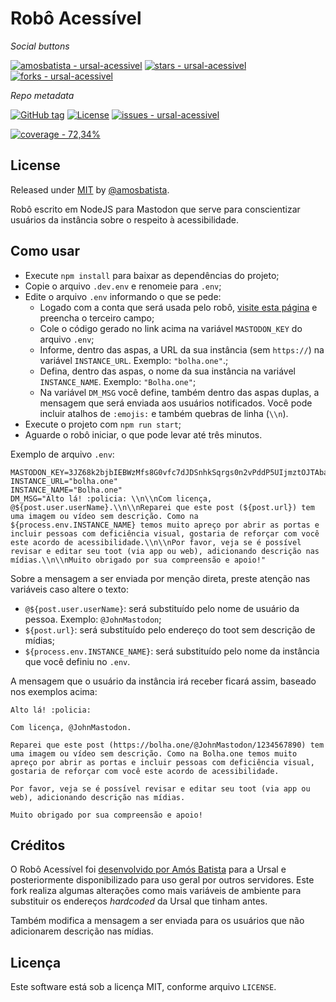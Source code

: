 # Robô Acessível

_Social buttons_

[![amosbatista - ursal-acessivel](https://img.shields.io/static/v1?label=amosbatista&message=ursal-acessivel&color=red&logo=github)](https://github.com/amosbatista/ursal-acessivel "Go to GitHub repo")
[![stars - ursal-acessivel](https://img.shields.io/github/stars/amosbatista/ursal-acessivel?style=social)](https://github.com/amosbatista/ursal-acessivel)
[![forks - ursal-acessivel](https://img.shields.io/github/forks/amosbatista/ursal-acessivel?style=social)](https://github.com/amosbatista/ursal-acessivel)


_Repo metadata_

[![GitHub tag](https://img.shields.io/github/tag/amosbatista/ursal-acessivel?include_prereleases=&sort=semver&color=red)](https://github.com/amosbatista/ursal-acessivel/releases/)
[![License](https://img.shields.io/badge/License-MIT-red)](#license)
[![issues - ursal-acessivel](https://img.shields.io/github/issues/amosbatista/ursal-acessivel)](https://github.com/amosbatista/ursal-acessivel/issues)

[![coverage - 72,34%](https://img.shields.io/static/v1?label=coverage&message=72%2C34%&color=2ea44f)](https://)

## License
Released under [MIT](/LICENSE) by [@amosbatista](https://github.com/amosbatista).

Robô escrito em NodeJS para Mastodon que serve para conscientizar usuários da instância sobre o respeito à acessibilidade.
## Como usar

- Execute `npm install` para baixar as dependências do projeto;
- Copie o arquivo `.dev.env` e renomeie para `.env`;
- Edite o arquivo `.env` informando o que se pede:
    - Logado com a conta que será usada pelo robô, [visite esta página](https://token.bolha.one/?client_name=Rob%C3%B4+Acess%C3%ADvel&scopes=read+write) e preencha o terceiro campo;
    - Cole o código gerado no link acima na variável `MASTODON_KEY` do arquivo `.env`;
    - Informe, dentro das aspas, a URL da sua instância (sem `https://`) na variável `INSTANCE_URL`. Exemplo: `"bolha.one"`.;
    - Defina, dentro das aspas, o nome da sua instância na variável `INSTANCE_NAME`. Exemplo: `"Bolha.one"`;
    - Na variável `DM_MSG` você define, também dentro das aspas duplas, a mensagem que será enviada aos usuários notificados. Você pode incluir atalhos de `:emojis:` e também quebras de linha (`\\n`).
- Execute o projeto com `npm run start`;
- Aguarde o robô iniciar, o que pode levar até três minutos.

Exemplo de arquivo `.env`:

```
MASTODON_KEY=3JZ68k2bjbIEBWzMfs8G0vfc7dJDSnhkSqrgs0n2vPddP5UIjmztOJTAbaQD8YT
INSTANCE_URL="bolha.one"
INSTANCE_NAME="Bolha.one"
DM_MSG="Alto lá! :policia: \\n\\nCom licença, @${post.user.userName}.\\n\\nReparei que este post (${post.url}) tem uma imagem ou vídeo sem descrição. Como na ${process.env.INSTANCE_NAME} temos muito apreço por abrir as portas e incluir pessoas com deficiência visual, gostaria de reforçar com você este acordo de acessibilidade.\\n\\nPor favor, veja se é possível revisar e editar seu toot (via app ou web), adicionando descrição nas mídias.\\n\\nMuito obrigado por sua compreensão e apoio!"
```

Sobre a mensagem a ser enviada por menção direta, preste atenção nas variáveis caso altere o texto:

- `@${post.user.userName}`: será substituído pelo nome de usuário da pessoa. Exemplo: `@JohnMastodon`;
- `${post.url}`: será substituído pelo endereço do toot sem descrição de mídias;
- `${process.env.INSTANCE_NAME}`: será substituído pelo nome da instância que você definiu no `.env`.

A mensagem que o usuário da instância irá receber ficará assim, baseado nos exemplos acima:

```
Alto lá! :policia: 

Com licença, @JohnMastodon.

Reparei que este post (https://bolha.one/@JohnMastodon/1234567890) tem uma imagem ou vídeo sem descrição. Como na Bolha.one temos muito apreço por abrir as portas e incluir pessoas com deficiência visual, gostaria de reforçar com você este acordo de acessibilidade.

Por favor, veja se é possível revisar e editar seu toot (via app ou web), adicionando descrição nas mídias.

Muito obrigado por sua compreensão e apoio!
```

## Créditos

O Robô Acessível foi [desenvolvido por Amós Batista](https://github.com/amosbatista/ursal-acessivel/) para a Ursal e posteriormente disponibilizado para uso geral por outros servidores. Este fork realiza algumas alterações como mais variáveis de ambiente para substituir os endereços *hardcoded* da Ursal que tinham antes.

Também modifica a mensagem a ser enviada para os usuários que não adicionarem descrição nas mídias.

## Licença

Este software está sob a licença MIT, conforme arquivo `LICENSE`.

